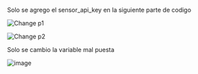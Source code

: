 Solo se agrego el sensor_api_key en la siguiente parte de codigo

![Change p1](https://github.com/DemonBrain/EMERGENTES/assets/81323986/22c9de04-b112-4bc7-9d95-fa67598ac5be)

![Change p2](https://github.com/DemonBrain/EMERGENTES/assets/81323986/74e6bac6-b7ba-47dc-bbb0-17d89d163bea)

Solo se cambio la variable mal puesta 

![image](https://github.com/DemonBrain/EMERGENTES/assets/81323986/58a2865c-f4be-435c-840f-561b7d059262)
